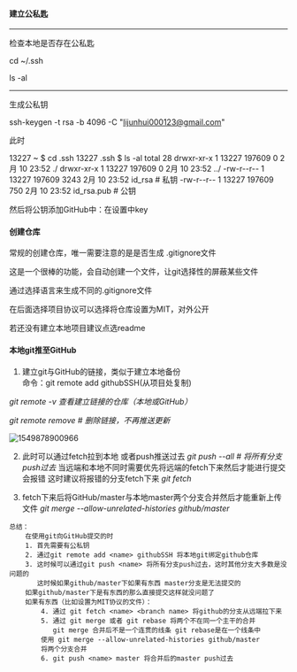 #### 建立公私匙

---

检查本地是否存在公私匙

cd ~/.ssh

ls -al

---

生成公私钥

ssh-keygen -t rsa -b 4096 -C "lijunhui000123@gmail.com"

此时

13227 ~ $ cd .ssh
13227 .ssh ​$ ls -al
total 28
drwxr-xr-x 1 13227 197609    0 2月  10 23:52 ./
drwxr-xr-x 1 13227 197609    0 2月  10 23:52 ../
-rw-r--r-- 1 13227 197609 3243 2月  10 23:52 id_rsa # 私钥
-rw-r--r-- 1 13227 197609  750 2月  10 23:52 id_rsa.pub # 公钥

然后将公钥添加GitHub中：在设置中key



#### 创建仓库

常规的创建仓库，唯一需要注意的是是否生成  .gitignore文件

这是一个很棒的功能，会自动创建一个文件，让git选择性的屏蔽某些文件

通过选择语言来生成不同的.gitignore文件

在后面选择项目协议可以选择将仓库设置为MIT，对外公开

若还没有建立本地项目建议点选readme



#### 本地git推至GitHub

1. 建立git与GitHub的链接，类似于建立本地备份  
   命令：git remote add  <project name> githubSSH(从项目处复制)

*git remote -v 查看建立链接的仓库（本地或GitHub）*

*git remote remove <name>  # 删除链接，不再推送更新*

![1549878900966](C:\Users\13227\AppData\Roaming\Typora\typora-user-images\1549878900966.png)



2. 此时可以通过fetch拉到本地 或者push推送过去
   *git push <name> --all # 将所有分支push过去*
   当远端和本地不同时需要优先将远端的fetch下来然后才能进行提交会报错
   这时建议将报错的分支fetch下来
   *git fetch <name> <branch name>*

   

3. fetch下来后将GitHub/master与本地master两个分支合并然后才能重新上传文件
   *git merge --allow-unrelated-histories github/master*



```
总结：
	在使用git向GitHub提交的时
	1. 首先需要有公私钥
	2. 通过git remote add <name> githubSSH 将本地git绑定github仓库
	3. 这时候可以通过git push <name> 将所有分支push过去，这时其他分支大多数是没问题的
	   这时候如果github/master下如果有东西 master分支是无法提交的
	如果github/master下是有东西的那么直接提交这样就没问题了
	如果有东西（比如设置为MIT协议的文件）：
		4. 通过 git fetch <name> <branch name> 将github的分支从远端拉下来
		5. 通过 git merge 或者 git rebase 将两个不在同一个主干的合并
		   git merge 合并后不是一个连贯的线条 git rebase是在一个线条中
		使用 git merge --allow-unrelated-histories github/master
		将两个分支合并
		6. git push <name> master 将合并后的master push过去
	
```





